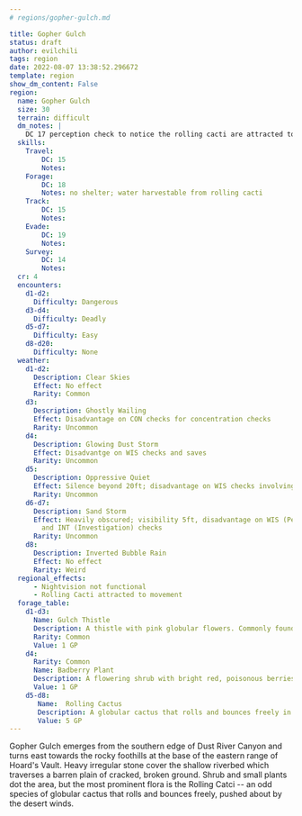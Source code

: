 ```yaml
---
# regions/gopher-gulch.md

title: Gopher Gulch
status: draft
author: evilchili
tags: region
date: 2022-08-07 13:38:52.296672
template: region
show_dm_content: False
region:
  name: Gopher Gulch
  size: 30
  terrain: difficult
  dm_notes: |
    DC 17 perception check to notice the rolling cacti are attracted to the party. 
  skills:
    Travel:
        DC: 15
        Notes:
    Forage:
        DC: 18
        Notes: no shelter; water harvestable from rolling cacti
    Track:
        DC: 15
        Notes:
    Evade:
        DC: 19
        Notes:
    Survey:
        DC: 14
        Notes:
  cr: 4
  encounters:
    d1-d2:
      Difficulty: Dangerous
    d3-d4:
      Difficulty: Deadly
    d5-d7:
      Difficulty: Easy
    d8-d20:
      Difficulty: None
  weather:
    d1-d2:
      Description: Clear Skies
      Effect: No effect
      Rarity: Common
    d3:
      Description: Ghostly Wailing
      Effect: Disadvantage on CON checks for concentration checks
      Rarity: Uncommon
    d4:
      Description: Glowing Dust Storm
      Effect: Disadvantge on WIS checks and saves
      Rarity: Uncommon
    d5:
      Description: Oppressive Quiet
      Effect: Silence beyond 20ft; disadvantage on WIS checks involving sound
      Rarity: Uncommon
    d6-d7:
      Description: Sand Storm
      Effect: Heavily obscured; visibility 5ft, disadvantage on WIS (Perception) checks
        and INT (Investigation) checks
      Rarity: Uncommon
    d8:
      Description: Inverted Bubble Rain
      Effect: No effect
      Rarity: Weird
  regional_effects:
      - Nightvision not functional
      - Rolling Cacti attracted to movement 
  forage_table:
    d1-d3:
      Name: Gulch Thistle
      Description: A thistle with pink globular flowers. Commonly found in dried riverbeds.
      Rarity: Common
      Value: 1 GP
    d4:
      Rarity: Common
      Name: Badberry Plant
      Description: A flowering shrub with bright red, poisonous berries. 1pt poison damage if ingested.
      Value: 1 GP
    d5-d8:
       Name:  Rolling Cactus
       Description: A globular cactus that rolls and bounces freely in the wind. 1 gallon of water can be harvested from 10 cacti.
       Value: 5 GP
---
```


Gopher Gulch emerges from the southern edge of Dust River Canyon and turns east towards the rocky foothills at the base of the eastern range of Hoard's Vault. Heavy irregular stone cover the shallow riverbed which traverses a barren plain of cracked, broken ground. Shrub and small plants dot the area, but the most prominent flora is the Rolling Catci -- an odd species of globular cactus that rolls and bounces freely, pushed about by the desert winds.
